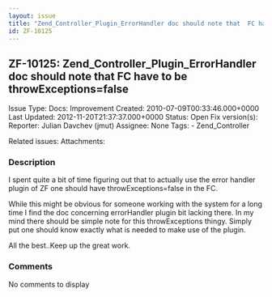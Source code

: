 ```yaml
---
layout: issue
title: "Zend_Controller_Plugin_ErrorHandler doc should note that  FC have to be throwExceptions=false"
id: ZF-10125
---
```


ZF-10125: Zend\_Controller\_Plugin\_ErrorHandler doc should note that FC have to be throwExceptions=false
---------------------------------------------------------------------------------------------------------

 Issue Type: Docs: Improvement Created: 2010-07-09T00:33:46.000+0000 Last Updated: 2012-11-20T21:37:37.000+0000 Status: Open Fix version(s): 
 Reporter:  Julian Davchev (jmut)  Assignee:  None  Tags: - Zend\_Controller
 
 Related issues: 
 Attachments: 
### Description

I spent quite a bit of time figuring out that to actually use the error handler plugin of ZF one should have throwExceptions=false in the FC.

While this might be obvious for someone working with the system for a long time I find the doc concerning errorHandler plugin bit lacking there. In my mind there should be simple note for this throwExceptions thingy. Simply put one should know exactly what is needed to make use of the plugin.

All the best..Keep up the great work.

 

 

### Comments

No comments to display